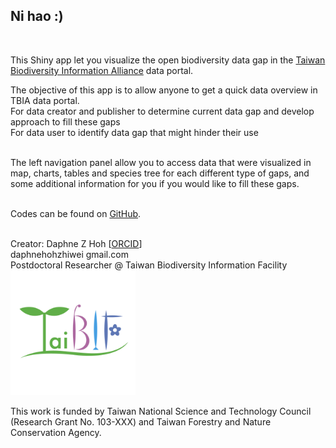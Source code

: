 ## Ni hao :)<br>
<br>

This Shiny app let you visualize the open biodiversity data gap in the [Taiwan Biodiversity Information Alliance](https://tbiadata.tw) data portal.<br>

The objective of this app is to allow anyone to get a quick data overview in TBIA data portal.<br>
<i class="fa-solid fa-magnifying-glass"></i> For data creator and publisher to determine current data gap and develop approach to fill these gaps<br>
<i class="fa-solid fa-magnifying-glass-chart"></i> For data user to identify data gap that might hinder their use<br>
<br>

The left navigation panel allow you to access data that were visualized in map, charts, tables and species tree for each different type of gaps, and some additional information for you if you would like to fill these gaps.<br>
<br>

Codes can be found on [GitHub](https://github.com/daphnehoh/BiodiversityDataGapTW).<br>
<br>

Creator: Daphne Z Hoh [[ORCID](https://orcid.org/0000-0002-7810-1034)]<br>
<i class="fa fa-envelope"></i> daphnehohzhiwei <i class="fa fa-at"></i> gmail.com<br>
Postdoctoral Researcher @ Taiwan Biodiversity Information Facility<br>
<img src="TaiBIF_logo.png" width="200" height="200">
<br>

This work is funded by Taiwan National Science and Technology Council (Research Grant No. 103-XXX) and Taiwan Forestry and Nature Conservation Agency.